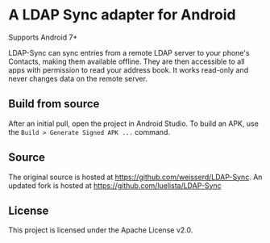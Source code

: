 # A LDAP Sync adapter for Android

Supports Android 7+

<!--
```
NOTICE

This app is currently unmaintained - I don't use it anymore personally, and don't 
have the time to maintain it. If someone wants to step in, feel free to fork it - 
I only forked it myself some years ago, because it was unmainted by the author.

It seems that it is not compatible with the most recent versions of Android.
```
-->

<!--
<a href="https://f-droid.org/app/de.wikilab.android.ldapsync"><img src="https://f-droid.org/badge/get-it-on.png" alt="Get it on F-Droid" height="100"></a> <a href='https://play.google.com/store/apps/details?id=de.wikilab.android.ldapsync'><img alt='Get it on Google Play' src='https://play.google.com/intl/en_us/badges/images/generic/en_badge_web_generic.png' height="100"/></a>
-->

LDAP-Sync can sync entries from a remote LDAP server to your phone's Contacts, making them available offline. They are then accessible to all apps with permission to read your address book. It works read-only and never changes data on the remote server. 

## Build from source

After an initial pull, open the project in Android Studio. To build an APK, use the `Build > Generate Signed APK ...` command.

## Source

The original source is hosted at https://github.com/weisserd/LDAP-Sync. An updated fork is hosted at https://github.com/luelista/LDAP-Sync

## License 

This project is licensed under the Apache License v2.0.
